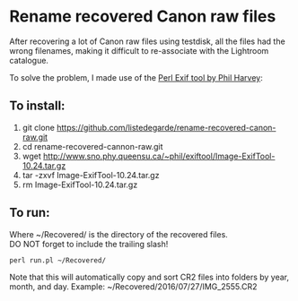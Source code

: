# Rename recovered Canon raw files

After recovering a lot of Canon raw files using testdisk, all the files 
had the wrong filenames, making it difficult to re-associate with the
Lightroom catalogue.

To solve the problem, I made use of the [Perl Exif tool by Phil Harvey][1]:

## To install:

1. git clone https://github.com/listedegarde/rename-recovered-canon-raw.git
2. cd rename-recovered-cannon-raw.git
3. wget http://www.sno.phy.queensu.ca/~phil/exiftool/Image-ExifTool-10.24.tar.gz
4. tar -zxvf Image-ExifTool-10.24.tar.gz
5. rm Image-ExifTool-10.24.tar.gz

## To run:

Where ~/Recovered/ is the directory of the recovered files.  
DO NOT forget to include the trailing slash!

`perl run.pl ~/Recovered/`


Note that this will automatically copy and sort CR2 files into folders by year,
month, and day.  Example: ~/Recovered/2016/07/27/IMG_2555.CR2


[1]: http://www.sno.phy.queensu.ca/~phil/exiftool/
